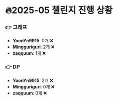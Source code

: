 # 🔥2025-05 챌린지 진행 상황

### 👉 그래프
- **YoonYn9915**: 0개 ❌
- **Mingguriguri**: 2개 ❌
- **zaqquum**: 1개 ❌


### 👉 DP
- **YoonYn9915**: 2개 ❌
- **Mingguriguri**: 0개 ❌
- **zaqquum**: 0개 ❌


